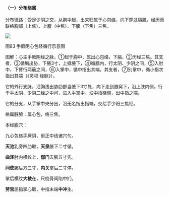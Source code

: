 #### （一）分布络属

分布径路：受足少阴之交，从胸中起，出来归属于心包络，向下穿过膈肌，经历而联络胸部（上焦）、上腹（中焦）、下腹（下焦）三焦。

![](img/图83.jpg)

图83  手厥阴心包经循行示意图

图解：心主手厥阴经之脉，①起于胸中，属出心包络，下膈，②历经三焦。其支者，③循胸出胁，下腋3寸，上抵腋下，④循臑内，行太阴、少阴之间，⑤入肘中，下臂行两筋之间，⑥入掌中，循中指出其端。其支者，⑦别掌中，循小指次指出其端（《灵枢·经脉》）。

它的外行支脉，沿胸浅出胁肋部当腋下3寸处，向下走到腋窝下，沿上肢内侧，行于手太阴、少阴二经之中间，进入手掌中，沿中指桡侧，出中指之端。

它的分支，从手掌中央分出，沿无名指出指端，交给手少阳三焦经。

络属脏腑：属心包，络三焦。

本经腧穴：

九心包络手厥阴，前正中线诸穴匀。

**天池**乳旁四肋取，**天泉**腋下二寸循。

**曲泽**肘内横纹上，**郄门**去腕五寸凭。

**间使**腕后方三寸，**内关**掌后二寸停。

掌后横纹**大棱**在，尺桡骨间陷中扪。

**劳宫**屈指掌心取，中指末端**中冲**生。
